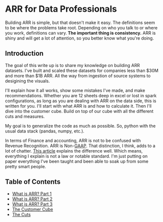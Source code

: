 # ARR for Data Professionals

<div class="alert alert-block alert-info">
Building ARR is simple, but that doesn't make it easy. The definitions seem to be where the problems take root. Depending on who you talk to or where you work, definitions can vary.<b> The important thing is consistency.</b> ARR is shiny and will get a lot of attention, so you better know what you're doing.</div>

## Introduction

The goal of this write up is to share my knowledge on building ARR datasets. I've built and scaled these datasets for companies less than $30M and more than $1B ARR. All the way from ingestion of source systems to desigining the visuals.

I'll explain how it all works, show some mistakes I've made, and make recommendations. Whether you are 12 sheets deep in excel or lost in spark configurations, as long as you are dealing with ARR on the data side, this is written for you. I'll start with what ARR is and how to calculate it. Then I'll dive into the customer cube. Build on top of our cube with all the different cuts and measures.

My goal is to generalize the code as much as possible. So, python with the usual data stack (pandas, numpy, etc.).

In terms of Finance and accounting, ARR is not to be confused with Revenue Recognition. ARR is Non-[GAAP](https://en.wikipedia.org/wiki/Accounting_standard). That distinction, I think, adds to a lot of chatter. [This article](https://sensiba.com/resources/insights/what-you-need-to-know-about-annual-recurring-revenue-and-gaap-revenue-recognition/) explains the difference well. Which means, everything I explain is not a law or notable standard. I'm just putting on paper everything I've been taught and been able to soak up from some pretty smart people.

## Table of Contents

- [What is ARR? Part 1](1-what-is-arr-part-1.ipynb)
- [What is ARR? Part 2](2-what-is-arr-part-2.ipynb)
- [What is ARR? Part 3](3-what-is-arr-part-3.ipynb)
- [The Customer Cube](4-the-customer-cube.ipynb)
- [The Cuts](5-the-cuts.ipynb)
